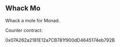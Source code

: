 ## Whack Mo

Whack a mole for Monad.

Counter contract:

0x07A262a2181E12a7CB781f900dD4645174eb792B
